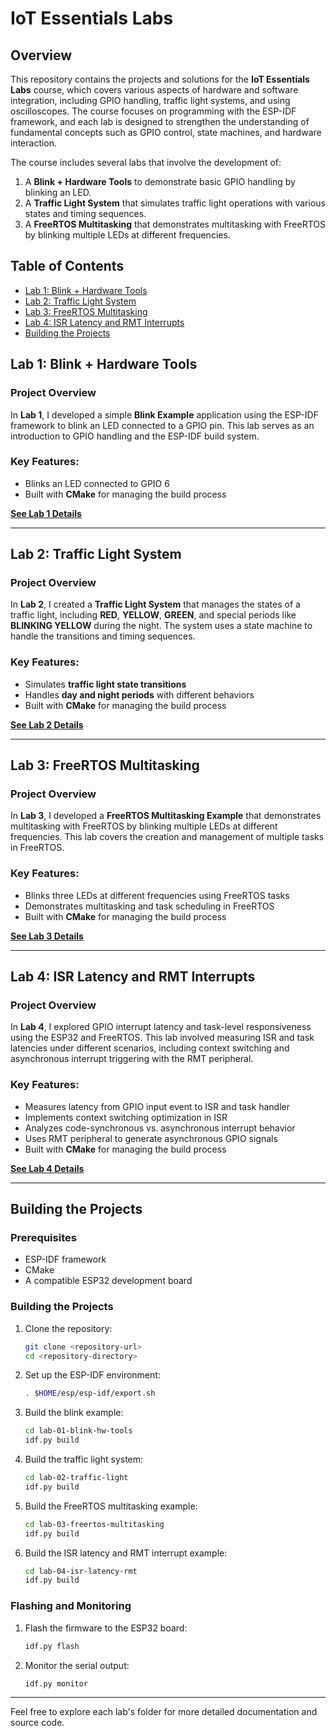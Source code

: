 # IoT Essentials Labs

## Overview

This repository contains the projects and solutions for the **IoT Essentials Labs** course, which covers various aspects of hardware and software integration, including GPIO handling, traffic light systems, and using oscilloscopes. The course focuses on programming with the ESP-IDF framework, and each lab is designed to strengthen the understanding of fundamental concepts such as GPIO control, state machines, and hardware interaction.

The course includes several labs that involve the development of:

1. A **Blink + Hardware Tools** to demonstrate basic GPIO handling by blinking an LED.
2. A **Traffic Light System** that simulates traffic light operations with various states and timing sequences.
3. A **FreeRTOS Multitasking** that demonstrates multitasking with FreeRTOS by blinking multiple LEDs at different frequencies.

## Table of Contents

- [Lab 1: Blink + Hardware Tools](#lab-1-blink--hardware-tools)
- [Lab 2: Traffic Light System](#lab-2-traffic-light-system)
- [Lab 3: FreeRTOS Multitasking](#lab-3-freertos-multitasking)
- [Lab 4: ISR Latency and RMT Interrupts](#lab-4-isr-latency-and-rmt-interrupts)
- [Building the Projects](#building-the-projects)

## Lab 1: Blink + Hardware Tools

### Project Overview

In **Lab 1**, I developed a simple **Blink Example** application using the ESP-IDF framework to blink an LED connected to a GPIO pin. This lab serves as an introduction to GPIO handling and the ESP-IDF build system.

### Key Features:

- Blinks an LED connected to GPIO 6
- Built with **CMake** for managing the build process

**[See Lab 1 Details](lab-01-blink-hw-tools/README.md)**

---

## Lab 2: Traffic Light System

### Project Overview

In **Lab 2**, I created a **Traffic Light System** that manages the states of a traffic light, including **RED**, **YELLOW**, **GREEN**, and special periods like **BLINKING YELLOW** during the night. The system uses a state machine to handle the transitions and timing sequences.

### Key Features:

- Simulates **traffic light state transitions**
- Handles **day and night periods** with different behaviors
- Built with **CMake** for managing the build process

**[See Lab 2 Details](lab-02-traffic-light/README.md)**

---

## Lab 3: FreeRTOS Multitasking

### Project Overview

In **Lab 3**, I developed a **FreeRTOS Multitasking Example** that demonstrates multitasking with FreeRTOS by blinking multiple LEDs at different frequencies. This lab covers the creation and management of multiple tasks in FreeRTOS.

### Key Features:

- Blinks three LEDs at different frequencies using FreeRTOS tasks
- Demonstrates multitasking and task scheduling in FreeRTOS
- Built with **CMake** for managing the build process

**[See Lab 3 Details](lab-03-freertos-multitasking/README.md)**

---

## Lab 4: ISR Latency and RMT Interrupts

### Project Overview

In **Lab 4**, I explored GPIO interrupt latency and task-level responsiveness using the ESP32 and FreeRTOS. This lab involved measuring ISR and task latencies under different scenarios, including context switching and asynchronous interrupt triggering with the RMT peripheral.

### Key Features:

- Measures latency from GPIO input event to ISR and task handler
- Implements context switching optimization in ISR
- Analyzes code-synchronous vs. asynchronous interrupt behavior
- Uses RMT peripheral to generate asynchronous GPIO signals
- Built with **CMake** for managing the build process

**[See Lab 4 Details](lab-04-isr-latency-rmt/README.md)**

---

## Building the Projects

### Prerequisites

- ESP-IDF framework
- CMake
- A compatible ESP32 development board

### Building the Projects

1. Clone the repository:

   ```sh
   git clone <repository-url>
   cd <repository-directory>
   ```

2. Set up the ESP-IDF environment:

   ```sh
   . $HOME/esp/esp-idf/export.sh
   ```

3. Build the blink example:

   ```sh
   cd lab-01-blink-hw-tools
   idf.py build
   ```

4. Build the traffic light system:

   ```sh
   cd lab-02-traffic-light
   idf.py build
   ```

5. Build the FreeRTOS multitasking example:

   ```sh
   cd lab-03-freertos-multitasking
   idf.py build
   ```

6. Build the ISR latency and RMT interrupt example:

   ```sh
   cd lab-04-isr-latency-rmt
   idf.py build
   ```

### Flashing and Monitoring

1. Flash the firmware to the ESP32 board:

   ```sh
   idf.py flash
   ```

2. Monitor the serial output:

   ```sh
   idf.py monitor
   ```

---

Feel free to explore each lab's folder for more detailed documentation and source code.
